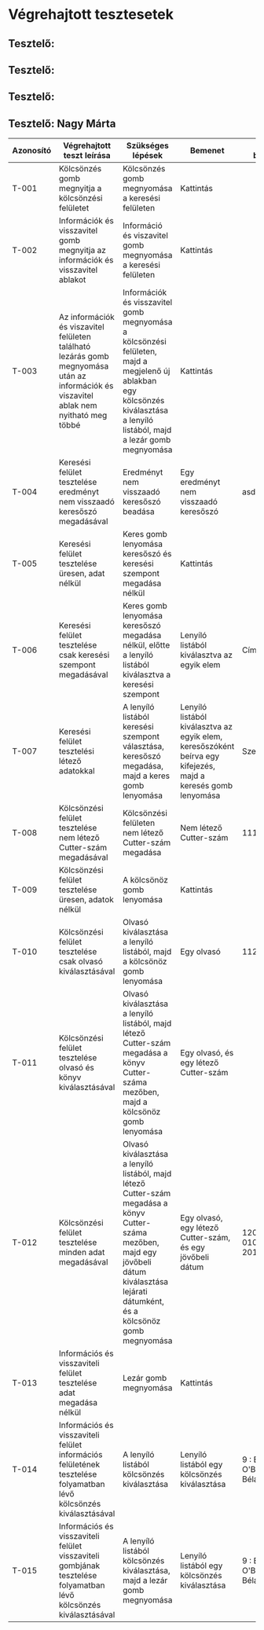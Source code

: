 # Végrehajtott tesztesetek

## Tesztelő:

## Tesztelő:

## Tesztelő:

## Tesztelő: Nagy Márta

| Azonosító | Végrehajtott teszt leírása                                                                                                              | Szükséges lépések                                                                                                                                                                              | Bemenet                                                                                                       | Teszt bemenet               | Elvárt kimenet                                                                                                                                     | Kapcsolódó kártya | Tényleges kimenet                                                                                                                                  | Teszt eredmény |
|-----------|-----------------------------------------------------------------------------------------------------------------------------------------|------------------------------------------------------------------------------------------------------------------------------------------------------------------------------------------------|---------------------------------------------------------------------------------------------------------------|-----------------------------|----------------------------------------------------------------------------------------------------------------------------------------------------|-------------------|----------------------------------------------------------------------------------------------------------------------------------------------------|----------------|
| T-001     | Kölcsönzés gomb megnyitja a kölcsönzési felületet                                                                                       | Kölcsönzés gomb megnyomása a keresési felületen                                                                                                                                                | Kattintás                                                                                                     |                             | Kölcsönzési ablak megnyitása                                                                                                                       | [DF - 54/1]       | Kölcsönzési ablak megnyitása                                                                                                                       | Átment         |
| T-002     | Információk és visszavitel gomb megnyitja az információk és visszavitel ablakot                                                         | Információ és viszavitel gomb megnyomása a keresési felületen                                                                                                                                  | Kattintás                                                                                                     |                             | Információ és visszavitel ablak megnyitása                                                                                                         | [DF - 54/1]       | Információ és visszavitel ablak megnyitása                                                                                                         | Átment         |
| T-003     | Az információk és viszavitel felületen található lezárás gomb megnyomása után az információk és viszavitel ablak nem nyitható meg többé | Információk és visszavitel gomb megnyomása a kölcsönzési felületen, majd a megjelenő új ablakban egy kölcsönzés kiválasztása a lenyíló listából, majd a lezár gomb megnyomása                  | Kattintás                                                                                                     |                             | Lezárás után a visszaviteli ablak bezárul, a keresési felületen található Információk és visszavitel gomb megnyomásával egy újabb ablakot nyit meg | [DF - 54/1]       | Lezárás után a visszaviteli ablak bezárul, a keresési felületen található Információk és visszavitel gomb megnyomásával egy újabb ablakot nyit meg | Átment         |
| T-004     | Keresési felület tesztelése eredményt nem visszaadó keresőszó megadásával                                                               | Eredményt nem visszaadó keresőszó beadása                                                                                                                                                      | Egy eredményt nem visszaadó keresőszó                                                                         | asd                         | Üres táblázat                                                                                                                                      | [DF - 54/1/1]     | Üres táblázat                                                                                                                                      | Átment         |
| T-005     | Keresési felület tesztelése üresen, adat nélkül                                                                                         | Keres gomb lenyomása keresőszó és keresési szempont megadása nélkül                                                                                                                            | Kattintás                                                                                                     |                             | Üres táblázat                                                                                                                                      | [DF - 54/1/1]     | Üres táblázat                                                                                                                                      | Átment         |
| T-006     | Keresési felület tesztelése csak keresési szempont megadásával                                                                          | Keres gomb lenyomása keresőszó megadása nélkül, előtte a lenyíló listából kiválasztva a keresési szempont                                                                                      | Lenyíló listából kiválasztva az egyik elem                                                                    | Cím                         | A teljes könyvállomány megjelenítve a táblázatban                                                                                                  | [DF - 54/1/1]     | A teljes könyvállomány megjelenítve a táblázatban                                                                                                  | Átment         |
| T-007     | Keresési felület tesztelési létező adatokkal                                                                                            | A lenyíló listából keresési szempont választása, keresőszó megadása, majd a keres gomb lenyomása                                                                                               | Lenyíló listából kiválasztva az egyik elem, keresőszóként beírva egy kifejezés, majd a keresés gomb lenyomása | Szerző, ben                 | Azon könyvek megjelenítése a táblázatban, amiknek a címe tartalmazza a keresési kifejezést                                                         | [DF - 54/1/1]     | Azon könyvek megjelenítése a táblázatban, amiknek a címe tartalmazza a keresési kifejezést                                                         | Átment         |
| T-008     | Kölcsönzési felület tesztelése nem létező Cutter-szám megadásával                                                                       | Kölcsönzési felületen nem létező Cutter-szám megadása                                                                                                                                          | Nem létező Cutter-szám                                                                                        | 11122223333                 | Adj meg egy megfelelő könyv sorszámot!                                                                                                             | [DF - 54/2]       | Adj meg egy megfelelő könyv sorszámot!                                                                                                             | Átment         |
| T-009     | Kölcsönzési felület tesztelése üresen, adatok nélkül                                                                                    | A kölcsönöz gomb lenyomása                                                                                                                                                                     | Kattintás                                                                                                     |                             | Add meg a lejárati időt!                                                                                                                           | [DF - 54/2]       | Add meg a lejárati időt!                                                                                                                           | Átment         |
| T-010     | Kölcsönzési felület tesztelése csak olvasó kiválasztásával                                                                              | Olvasó kiválasztása a lenyíló listából, majd a kölcsönöz gomb lenyomása                                                                                                                        | Egy olvasó                                                                                                    | 112:Asd Béla                | Add meg a lejárati időt!                                                                                                                           | [DF - 54/2]       | Add meg a lejárati időt!                                                                                                                           | Átment         |
| T-011     | Kölcsönzési felület tesztelése olvasó és könyv kiválasztásával                                                                          | Olvasó kiválasztása a lenyíló listából, majd létező Cutter-szám megadása a könyv Cutter-száma mezőben, majd a kölcsönöz gomb lenyomása                                                         | Egy olvasó, és egy létező Cutter-szám                                                                         |                             | Add meg a lejárati időt!                                                                                                                           | [DF - 54/2]       | Add meg a lejárati időt!                                                                                                                           | Átment         |
| T-012     | Kölcsönzési felület tesztelése minden adat megadásával                                                                                  | Olvasó kiválasztása a lenyíló listából, majd létező Cutter-szám megadása a könyv Cutter-száma mezőben, majd egy jövőbeli dátum kiválasztása lejárati dátumként, és a kölcsönöz gomb megnyomása | Egy olvasó, egy létező Cutter-szám, és egy jövőbeli dátum                                                     | 120-94-0109, 2019.10.03     | Sikeres kölcsönzés!                                                                                                                                | [DF - 54/2]       | Sikeres kölcsönzés!                                                                                                                                | Átment         |
| T-013     | Információs és visszaviteli felület tesztelése adat megadása nélkül                                                                     | Lezár gomb megnyomása                                                                                                                                                                          | Kattintás                                                                                                     |                             | Válassz ki egy kölcsönzést!                                                                                                                        | [DF - 54/3]       | Válassz ki egy kölcsönzést!                                                                                                                        | Átment         |
| T-014     | Információs és visszaviteli felület információs felületének tesztelése folyamatban lévő kölcsönzés kiválasztásával                      | A lenyíló listából kölcsönzés kiválasztása                                                                                                                                                     | Lenyíló listából egy kölcsönzés kiválasztása                                                                  | 9 : Edna O'Brien : Asd Béla | A kölcsönzés adatai a visszajelzés szövegmezőben                                                                                                   | [DF - 54/3]       | A kölcsönzés adatai a visszajelzés szövegmezőben                                                                                                   | Átment         |
| T-015     | Információs és visszaviteli felület visszaviteli gombjának tesztelése folyamatban lévő kölcsönzés kiválasztásával                       | A lenyíló listából kölcsönzés kiválasztása, majd a lezár gomb megnyomása                                                                                                                       | Lenyíló listából egy kölcsönzés kiválasztása                                                                  | 9 : Edna O'Brien : Asd Béla | Sikeres visszavitel!                                                                                                                               | [DF - 54/3]       | Sikeres visszavitel!                                                                                                                               | Átment         |